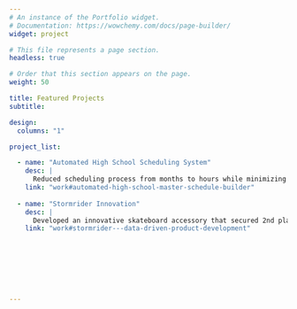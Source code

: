 ```yaml
---
# An instance of the Portfolio widget.
# Documentation: https://wowchemy.com/docs/page-builder/
widget: project

# This file represents a page section.
headless: true

# Order that this section appears on the page.
weight: 50

title: Featured Projects
subtitle:

design:
  columns: "1"

project_list:

  - name: "Automated High School Scheduling System"
    desc: |
      Reduced scheduling process from months to hours while minimizing conflicts for 1,600 students using mixed integer linear programming.
    link: "work#automated-high-school-master-schedule-builder"
      
  - name: "Stormrider Innovation"
    desc: |
      Developed an innovative skateboard accessory that secured 2nd place in Invent Oregon competition with a $7.5K prize.
    link: "work#stormrider---data-driven-product-development"
      







---
```




